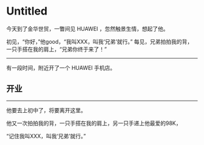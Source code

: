 # Untitled

今天到了金华世贸，一瞥间见 HUAWEI ，忽然触景生情，想起了他。

初见，“你好，”他good，“我叫XXX，叫我‘兄弟’就行。”
每见，兄弟拍拍我的背，一只手搭在我的肩上，“兄弟你终于来了！”

---

有一段时间，附近开了一个 HUAWEI 手机店。

## 开业


---

他要去上初中了，将要离开这里。

他又一次拍拍我的背，一只手搭在我的肩上，另一只手递上他最爱的98K，

“记住我叫XXX，叫我‘兄弟’就行。”


